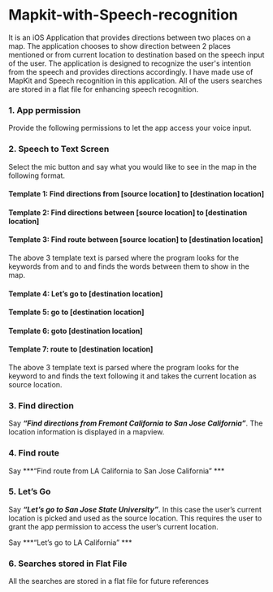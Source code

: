 # Mapkit-with-Speech-recognition
It is an iOS Application that provides directions between two places on a map. The application chooses to show direction between 2 places mentioned or from current location to destination based on the speech input of the user. The application is designed to recognize the user's intention from the speech and provides directions accordingly. I have made use of MapKit and Speech recognition in this application. All of the users searches are stored in a flat file for enhancing speech recognition. 


### 1.	App permission
Provide the following permissions to let the app access your voice input.

### 2.	Speech to Text Screen
Select the mic button and say what you would like to see in the map in the following format.
#### Template 1: Find directions from [source location] to [destination location]
#### Template 2: Find directions between [source location] to [destination location]
#### Template 3: Find route between [source location] to [destination location]
The above 3 template text is parsed where the program looks for the keywords from and to and finds the words between them to show in the map. 
#### Template 4: Let’s go to [destination location]
#### Template 5: go to [destination location]
#### Template 6: goto [destination location]
#### Template 7: route to [destination location]
The above 3 template text is parsed where the program looks for the keyword to and finds the text following it and takes the current location as source location.

### 3.	Find direction
Say ***“Find directions from Fremont California to San Jose California”***. The location information is displayed in a mapview.
     
### 4.	Find route
Say ***“Find route from LA California to San Jose California” ***
    
### 5.	Let’s Go
Say ***“Let’s go to San Jose State University”***. In this case the user’s current location is picked and used as the source location. This requires the user to grant the app permission to access the user’s current location.

Say ***“Let’s go to LA California” ***

### 6.	Searches stored in Flat File
All the searches are stored in a flat file for future references
 




